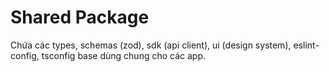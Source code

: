 # Shared Package

Chứa các types, schemas (zod), sdk (api client), ui (design system), eslint-config, tsconfig base dùng chung cho các app.
